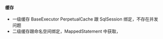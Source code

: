 #### 缓存
- 一级缓存 BaseExecutor PerpetualCache 跟 SqlSession 绑定，不存在并发问题
- 二级缓存跟命名空间绑定，MappedStatement 中获取，